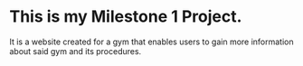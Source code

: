 # **This is my Milestone 1 Project.** 
It is a website created for a gym that enables users to gain more information about said gym and its procedures.
